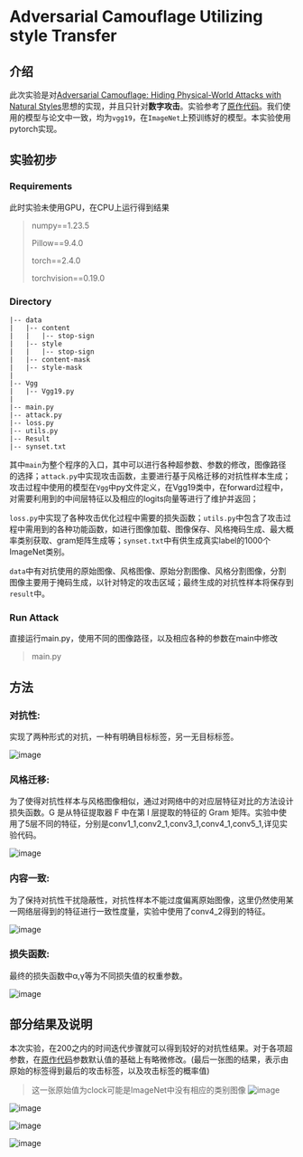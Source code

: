 # Adversarial Camouflage Utilizing style Transfer

## 介绍

此次实验是对[Adversarial Camouflage: Hiding Physical-World Attacks with Natural Styles](https://arxiv.org/abs/2003.08757)思想的实现，并且只针对**数字攻击**。实验参考了[原作代码](https://github.com/RjDuan/AdvCam-Hide-Adv-with-Natural-Styles)。我们使用的模型与论文中一致，均为`vgg19`，在`ImageNet`上预训练好的模型。本实验使用pytorch实现。

## 实验初步

### Requirements

此时实验未使用GPU，在CPU上运行得到结果

> numpy==1.23.5
>
> Pillow==9.4.0
>
> torch==2.4.0
>
> torchvision==0.19.0

### Directory

```plaintext
|-- data
|   |-- content
|   |   |-- stop-sign
|   |-- style
|   |   |-- stop-sign
|   |-- content-mask
|   |-- style-mask
|
|-- Vgg
|   |-- Vgg19.py
|
|-- main.py
|-- attack.py
|-- loss.py
|-- utils.py
|-- Result
|-- synset.txt
```
其中`main`为整个程序的入口，其中可以进行各种超参数、参数的修改，图像路径的选择；`attack.py`中实现攻击函数，主要进行基于风格迁移的对抗性样本生成；攻击过程中使用的模型在`Vgg`中py文件定义，在Vgg19类中，在forward过程中，对需要利用到的中间层特征以及相应的logits向量等进行了维护并返回；

`loss.py`中实现了各种攻击优化过程中需要的损失函数；`utils.py`中包含了攻击过程中需用到的各种功能函数，如进行图像加载、图像保存、风格掩码生成、最大概率类别获取、gram矩阵生成等；`synset.txt`中有供生成真实label的1000个ImageNet类别。

`data`中有对抗使用的原始图像、风格图像、原始分割图像、风格分割图像，分割图像主要用于掩码生成，以针对特定的攻击区域；最终生成的对抗性样本将保存到`result`中。

### Run Attack

直接运行main.py，使用不同的图像路径，以及相应各种的参数在main中修改

> main.py

## 方法

### 对抗性:

实现了两种形式的对抗，一种有明确目标标签，另一无目标标签。

![image](https://github.com/user-attachments/assets/d0df844a-0eb5-4d97-aac0-6013bc70392b)




### 风格迁移:

为了使得对抗性样本与风格图像相似，通过对网络中的对应层特征对比的方法设计损失函数。G 是从特征提取器 F 中在第 l 层提取的特征的 Gram 矩阵。实验中使用了5层不同的特征，分别是conv1_1,conv2_1,conv3_1,conv4_1,conv5_1,详见实验代码。

![image](https://github.com/user-attachments/assets/7e3ef4b0-a33d-418d-928f-40899030d79c)



### 内容一致:

为了保持对抗性干扰隐蔽性，对抗性样本不能过度偏离原始图像，这里仍然使用某一网络层得到的特征进行一致性度量，实验中使用了conv4_2得到的特征。

![image](https://github.com/user-attachments/assets/fc51fb19-4a53-4b4d-92ad-b6f7da3c2d8c)



### 损失函数:

最终的损失函数中α,γ等为不同损失值的权重参数。

![image](https://github.com/user-attachments/assets/37fc1e94-18e2-4e7d-bed9-10682b7063e1)



## 部分结果及说明

本次实验，在200之内的时间迭代步骤就可以得到较好的对抗性结果。对于各项超参数，在[原作代码](https://github.com/RjDuan/AdvCam-Hide-Adv-with-Natural-Styles)参数默认值的基础上有略微修改。(最后一张图的结果，表示由原始的标签得到最后的攻击标签，以及攻击标签的概率值)

> 这一张原始值为clock可能是ImageNet中没有相应的类别图像
![image](https://github.com/user-attachments/assets/2418dedc-b3c0-4f11-a003-4b2248477736)






![image](https://github.com/user-attachments/assets/2242c176-a914-4f2c-bd0e-106c4b90f1fe)



![image](https://github.com/user-attachments/assets/396b3ac5-db2a-44c5-8568-301a400a71e3)



![image](https://github.com/user-attachments/assets/b85cbe7e-6845-4e5e-bd9f-189e377beedf)





